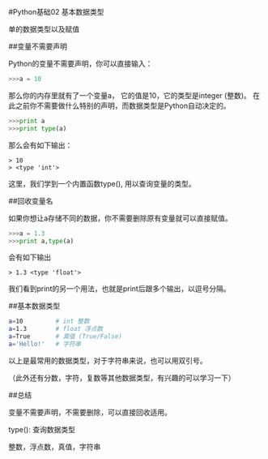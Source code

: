 #Python基础02 基本数据类型

单的数据类型以及赋值


##变量不需要声明

Python的变量不需要声明，你可以直接输入：

```python
>>>a = 10
```

那么你的内存里就有了一个变量a， 它的值是10，它的类型是integer (整数)。 在此之前你不需要做什么特别的声明，而数据类型是Python自动决定的。


```python
>>>print a
>>>print type(a)
```

那么会有如下输出：

```quote
> 10
> <type 'int'>
```

这里，我们学到一个内置函数type(), 用以查询变量的类型。

 

##回收变量名

如果你想让a存储不同的数据，你不需要删除原有变量就可以直接赋值。
```python
>>>a = 1.3
>>>print a,type(a)
```

会有如下输出

```quote
> 1.3 <type 'float'>
```


我们看到print的另一个用法，也就是print后跟多个输出，以逗号分隔。

 

##基本数据类型
```bash
a=10         # int 整数
a=1.3        # float 浮点数
a=True       # 真值 (True/False)
a='Hello!'   # 字符串
``` 

以上是最常用的数据类型，对于字符串来说，也可以用双引号。

（此外还有分数，字符，复数等其他数据类型，有兴趣的可以学习一下）

 

##总结

变量不需要声明，不需要删除，可以直接回收适用。

type(): 查询数据类型

整数，浮点数，真值，字符串
